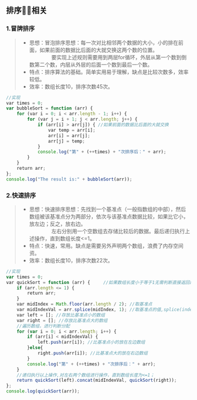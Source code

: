 [//]: # (2017-07-29 js)
## 排序相关

### 1.冒牌排序
>* 思想：冒泡排序思想：每一次对比相邻两个数据的大小，小的排在前面，如果前面的数据比后面的大就交换这两个数的位置。    
> &nbsp;&emsp;&emsp;&emsp;&emsp;要实现上述规则需要用到两层for循环，外层从第一个数到倒数第二个数，内层从外层的后面一个数到最后一个数。
>* 特点：排序算法的基础。简单实用易于理解，缺点是比较次数多，效率较低。
>* 效率：数组长度10，排序次数45次。 

``` javascript
//实现
var times = 0;
var bubbleSort = function (arr) {
    for (var i = 0; i < arr.length - 1; i++) {        
        for (var j = i + 1; j < arr.length; j++) {            
            if (arr[i] > arr[j]) { //如果前面的数据比后面的大就交换           
                var temp = arr[i];                
                arr[i] = arr[j];                
                arr[j] = temp;            
            }        
            console.log("第" + (++times) + "次排序后：" + arr);        
        }    
    }    
    return arr;
};
console.log("The result is:" + bubbleSort(arr));  
```

### 2.快速排序
>* 思想：快速排序思想：先找到一个基准点（一般指数组的中部），然后数组被该基准点分为两部分，依次与该基准点数据比较，如果比它小，放左边；反之，放右边。   
> &nbsp;&emsp;&emsp;&emsp;&emsp;左右分别用一个空数组去存储比较后的数据。最后递归执行上述操作，直到数组长度<=1。
>* 特点：快速，常用。缺点是需要另外声明两个数组，浪费了内存空间资。
>* 效率：数组长度10，排序次数22次。 

``` javascript
//实现
var times = 0;
var quickSort = function (arr) {     //如果数组长度小于等于1无需判断直接返回即可  
	if (arr.length <= 1) {        
		return arr;
	}   
	var midIndex = Math.floor(arr.length / 2); //取基准点  
	var midIndexVal = arr.splice(midIndex, 1); //取基准点的值,splice(index,1)函数可以返回数组中被删除的那个数arr[index+1]  
	var left = []; //存放比基准点小的数组  
	var right = []; //存放比基准点大的数组  
	//遍历数组，进行判断分配  
	for (var i = 0; i < arr.length; i++) {        
		if (arr[i] < midIndexVal) {            
			left.push(arr[i]); //比基准点小的放在左边数组  
		}else{            
			right.push(arr[i]); //比基准点大的放在右边数组  
		}        
		console.log("第" + (++times) + "次排序后：" + arr);
	}
	//递归执行以上操作,对左右两个数组进行操作，直到数组长度为<=1；    
	return quickSort(left).concat(midIndexVal, quickSort(right));
};
console.log(quickSort(arr));   
```

